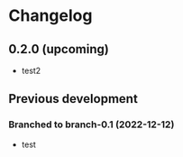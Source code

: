 # Changelog

## 0.2.0 (upcoming)

* test2

## Previous development

### Branched to branch-0.1 (2022-12-12)

* test

### 
